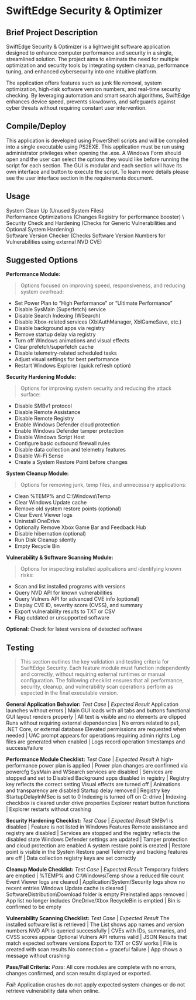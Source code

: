 # SwiftEdge Security & Optimizer

## Brief Project Description

SwiftEdge Security & Optimizer is a lightweight software application designed to enhance computer performance and security in a single, streamlined solution. The project aims to eliminate the need for multiple optimization and security tools by integrating system cleanup, performance tuning, and enhanced cybersecurity into one intuitive platform.

The application offers features such as junk file removal, system optimization, high-risk software version numbers, and real-time security checking. By leveraging automation and smart search algorithms, SwiftEdge enhances device speed, prevents slowdowns, and safeguards against cyber threats without requiring constant user intervention.

## Compile/Deploy

This application is developed using PowerShell scripts and will be compiled into a single executable using PS2EXE. 
This application must be run using administrator privileges when opening the .exe. A Windows Form should open and the user can select the options they would like before running the script for each section. The GUI is modular and each section will have its own interface and button to execute the script. To learn more details please see the user interface section in the requirements document. 

## Usage

System Clean Up (Unused System Files) \
Performance Optimizations (Changes Registry for performance booster) \ 
Security Check and Hardening (Checks for Generic Vulnerabilities and Optional System Hardening) \
Software Version Checker (Checks Software Version Numbers for Vulnerabilities using external NVD CVE)   

## Suggested Options 

**Performance Module:**
> Options focused on improving speed, responsiveness, and reducing system overhead:

- Set Power Plan to “High Performance” or “Ultimate Performance”
- Disable SysMain (Superfetch) service
- Disable Search Indexing (WSearch)
- Disable Xbox-related services (XblAuthManager, XblGameSave, etc.)
- Disable background apps via registry
- Remove startup delay via registry
- Turn off Windows animations and visual effects
- Clear prefetch/superfetch cache
- Disable telemetry-related scheduled tasks
- Adjust visual settings for best performance
- Restart Windows Explorer (quick refresh option)

**Security Hardening Module:**
> Options for improving system security and reducing the attack surface:

- Disable SMBv1 protocol
- Disable Remote Assistance
- Disable Remote Registry
- Enable Windows Defender cloud protection
- Enable Windows Defender tamper protection
- Disable Windows Script Host
- Configure basic outbound firewall rules
- Disable data collection and telemetry features
- Disable Wi-Fi Sense
- Create a System Restore Point before changes

**System Cleanup Module:**
> Options for removing junk, temp files, and unnecessary applications:

- Clean %TEMP% and C:\Windows\Temp
- Clear Windows Update cache
- Remove old system restore points (optional)
- Clear Event Viewer logs
- Uninstall OneDrive
- Optionally Remove Xbox Game Bar and Feedback Hub
- Disable hibernation (optional)
- Run Disk Cleanup silently
- Empty Recycle Bin

**Vulnerability & Software Scanning Module:**
> Options for inspecting installed applications and identifying known risks:

- Scan and list installed programs with versions
- Query NVD API for known vulnerabilities
- Query Vulners API for advanced CVE info (optional)
- Display CVE ID, severity score (CVSS), and summary
- Export vulnerability results to TXT or CSV
- Flag outdated or unsupported software

**Optional:** Check for latest versions of detected software

## Testing
> This section outlines the key validation and testing criteria for SwiftEdge Security. Each feature module must function independently and correctly, without requiring external runtimes or manual configuration. The following checklist ensures that all performance, security, cleanup, and vulnerability scan operations perform as expected in the final executable version.

**General Application Behavior:**
*Test Case*	                                   | *Expected Result*
Application launches without errors	           | Main GUI loads with all tabs and buttons functional
GUI layout renders properly              	     | All text is visible and no elements are clipped
Runs without requiring external dependencies	 | No errors related to ps1, .NET Core, or external database
Elevated permissions are requested when needed | UAC prompt appears for operations requiring admin rights
Log files are generated when enabled	         | Logs record operation timestamps and success/failure   

**Performance Module Checklist:**
*Test Case*	                                  | *Expected Result*
A high-performance power plan is applied	    | Power plan changes are confirmed via powercfg
SysMain and WSearch services are disabled	    | Services are stopped and set to Disabled
Background apps disabled in registry	        | Registry key reflects the correct setting
Visual effects are turned off	                | Animations and transparency are disabled
Startup delay removed	                        | Registry key StartupDelayInMSec is set to 0
Indexing is turned off on C: drive	          | Indexing checkbox is cleared under drive properties
Explorer restart button functions	            | Explorer restarts without crashing   

**Security Hardening Checklist:**
*Test Case*	                                  | *Expected Result*
SMBv1 is disabled	                            | Feature is not listed in Windows Features
Remote assistance and registry are disabled	  | Services are stopped and the registry reflects the disabled state
Windows Defender settings are updated	        | Tamper protection and cloud protection are enabled
A system restore point is created	            | Restore point is visible in the System Restore panel
Telemetry and tracking features are off	      | Data collection registry keys are set correctly   

**Cleanup Module Checklist:**
*Test Case*	                              | *Expected Result*
Temporary folders are emptied	            | %TEMP% and C:\Windows\Temp show a reduced file count
Event Viewer logs are cleared	            | Application/System/Security logs show no recent entries
Windows Update cache is cleared	          | SoftwareDistribution\Download folder is empty
Preinstalled apps removed	                | App list no longer includes OneDrive/Xbox
RecycleBin is emptied	                    | Bin is confirmed to be empty   

**Vulnerability Scanning Checklist:**
*Test Case*	                               | *Expected Result*
The installed software list is retrieved	 | The List shows app names and version numbers
NVD API is queried successfully	           | CVEs with IDs, summaries, and CVSS scores appear
Optional Vulners API returns valid         | JSON	Results that match expected software versions
Export to TXT or CSV works                 | File is created with scan results
No connection = graceful failure	         | App shows a message without crashing   

**Pass/Fail Criteria:**
*Pass:* All core modules are complete with no errors, changes confirmed, and scan results displayed or exported.

*Fail:* Application crashes do not apply expected system changes or do not retrieve vulnerability data when online.
